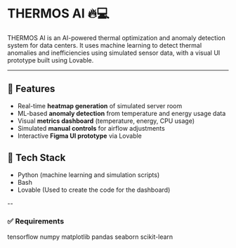 # THERMOS AI 🔥💻

THERMOS AI is an AI-powered thermal optimization and anomaly detection system for data centers. It uses machine learning to detect thermal anomalies and inefficiencies using simulated sensor data, with a visual UI prototype built using Lovable.

---

## 🌟 Features

- Real-time **heatmap generation** of simulated server room
- ML-based **anomaly detection** from temperature and energy usage data
- Visual **metrics dashboard** (temperature, energy, CPU usage)
- Simulated **manual controls** for airflow adjustments
- Interactive **Figma UI prototype** via Lovable

## 🧠 Tech Stack

- Python (machine learning and simulation scripts)
- Bash 
- Lovable (Used to create the code for the dashboard)

-- 

### ✅ Requirements 

tensorflow
numpy
matplotlib
pandas
seaborn
scikit-learn

